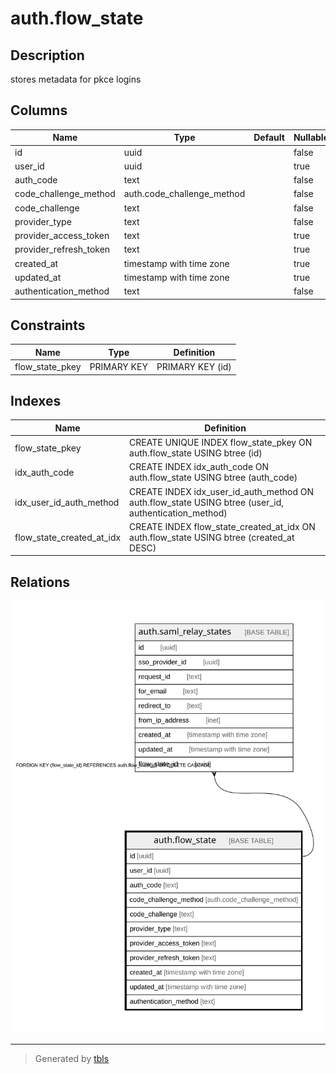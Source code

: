 # auth.flow_state

## Description

stores metadata for pkce logins

## Columns

| Name | Type | Default | Nullable | Children | Parents | Comment |
| ---- | ---- | ------- | -------- | -------- | ------- | ------- |
| id | uuid |  | false | [auth.saml_relay_states](auth.saml_relay_states.md) |  |  |
| user_id | uuid |  | true |  |  |  |
| auth_code | text |  | false |  |  |  |
| code_challenge_method | auth.code_challenge_method |  | false |  |  |  |
| code_challenge | text |  | false |  |  |  |
| provider_type | text |  | false |  |  |  |
| provider_access_token | text |  | true |  |  |  |
| provider_refresh_token | text |  | true |  |  |  |
| created_at | timestamp with time zone |  | true |  |  |  |
| updated_at | timestamp with time zone |  | true |  |  |  |
| authentication_method | text |  | false |  |  |  |

## Constraints

| Name | Type | Definition |
| ---- | ---- | ---------- |
| flow_state_pkey | PRIMARY KEY | PRIMARY KEY (id) |

## Indexes

| Name | Definition |
| ---- | ---------- |
| flow_state_pkey | CREATE UNIQUE INDEX flow_state_pkey ON auth.flow_state USING btree (id) |
| idx_auth_code | CREATE INDEX idx_auth_code ON auth.flow_state USING btree (auth_code) |
| idx_user_id_auth_method | CREATE INDEX idx_user_id_auth_method ON auth.flow_state USING btree (user_id, authentication_method) |
| flow_state_created_at_idx | CREATE INDEX flow_state_created_at_idx ON auth.flow_state USING btree (created_at DESC) |

## Relations

![er](auth.flow_state.svg)

---

> Generated by [tbls](https://github.com/k1LoW/tbls)
